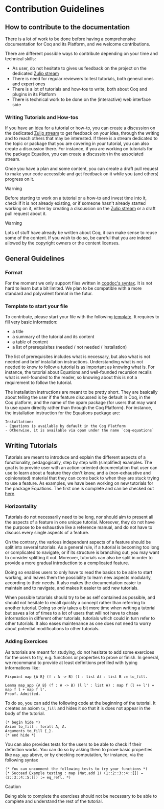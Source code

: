 
# Contribution Guidelines

## How to contribute to the documentation

There is a lot of work to be done before having a comprehensive documentation for Coq and its Platform, and we welcome contributions.

There are different possible ways to contribute depending on your time and technical skills:

- As user, do not hesitate to gives us feedback on the project on the dedicated [Zulip stream](https://coq.zulipchat.com/#narrow/stream/437203-Platform-docs)
- There is need for regular reviewers to test tutorials, both general ones and expert ones
- There is a lot of tutorials and how-tos to write, both about Coq and plugins in its Platform
- There is technical work to be done on the (interactive) web interface side


### Writing Tutorials and How-tos
If you have an idea for a tutorial or how-to, you can create a discussion on the dedicated [Zulip stream](https://coq.zulipchat.com/#narrow/stream/437203-Platform-docs)
to get feedback on your idea, through the writing and to reach others that may be interested.
If there is a stream dedicated to the topic or package that you are covering in your tutorial, you can also create a discussion there.
For instance, if you are working on tutorials for the package
Equation, you can create a discussion in the associated stream.

Once you have a plan and some content, you can create a draft pull request to make your code accessible
and get feedback on it while you (and others) progress on it.

> [!WARNING]
> Before starting to work on a tutorial or a how-to and invest time into it, check if it is not already existing,
> or if someone hasn't already started working on it, either by creating a discussion on the [Zulip stream](https://coq.zulipchat.com/#narrow/stream/437203-Platform-docs) or a draft pull request about it.

> [!WARNING]
> Lots of stuff have already be written about Coq, it can make sense to reuse some of the content. 
> If you wish to do so, be careful that you are indeed allowed by the copyright owners or the content licenses.


## General Guidelines

### Format
For the moment we only support files written in [coqdoc's syntax](https://coq.inria.fr/doc/V8.19.0/refman/using/tools/coqdoc.html?highlight=coqdoc).
It is not hard to learn but a bit limited.
We plan to be compatible with a more standard and polyvalent format in the futur.

### Template to start your file
To contribute, please start your file with the following [template](https://github.com/Zimmi48/platform-docs/blob/main/template.md).
It requires to fill very basic information:
  - a title
  - a summary of the tutorial and its content
  - a table of content
  - a list of prerequisites (needed / not needed / installation)

  The list of prerequisites includes what is necessary, but also what is
  not needed and brief installation instructions.
  Understanding what is not needed to know to follow a tutorial is as
  important as knowing what is.
  For instance, the tutorial about Equations and well-founded recursion
  recalls what is well-founded to the reader, so knowing about this is not a
  requirement to follow the tutorial.

  The installation instructions are meant to be pretty short.
  They are basically about telling the user if the feature discussed is by
  default in Coq, in the Coq platform, and the name of the opam package
  (for users that may want to use opam directly rather than through the Coq Platform).
  For instance, the installation instruction for the Equations package are:
  ```
  Installation:
  - Equations is available by default in the Coq Platform
  - Otherwise, it is available via opam under the name `coq-equations`
  ```

## Writing Tutorials
Tutorials are meant to introduce and explain the different aspects of a functionality, pedagogically, step by step with (simplified) examples.
The goal is to provide user with an action-oriented documentation that user can use to learn about a feature they don't know,
and a (non-exhaustive and opinionated) material that they can come back to when they are stuck trying to use a feature.
As examples, we have been working on new tutorials for the package Equations. 
The first one is complete and can be checked out [here](https://github.com/Zimmi48/platform-docs/blob/main/src/Tutorial_Equations_basics.v).


### Horizontality

Tutorials do not necessarily need to be long, nor should aim to present
all the aspects of a feature in one unique tutorial.
Moreover, they do not have the purpose to be exhaustive like a reference
manual, and do not have to discuss every single aspects of a feature.

On the contrary, the various independent aspects of a feature should be split into several tutorials.
As a general rule, if a tutorial is becoming too long or complicated to navigate, 
or if its structure is branching out, you may want to consider splitting it out.
Moreover, tutorials can also be split in order to provide a more gradual introduction to a complicated feature.

Doing so enables users to only have to read the basics to be able to start working, 
and leaves them the possibility to learn new aspects modularly, according to their needs.
It also makes the documentation easier to maintain and to navigate, and makes it easier to add new tutorials.

When possible tutorials should try to be as self contained as possible, 
and should not hesitate to recall quickly a concept rather than referring to another tutorial.
Doing so only takes a bit more time when writing a tutorial but saves a lot of times to a lot of users 
that will not have to chase information in different other tutorials, tutorials which could in turn refer to other tutorials.
It also eases maintenance as one does not need to worry about potential modifications to other tutorials.

### Adding Exercices
As tutorials are meant for studying, do not hesitate to add some exercices for the users to try, e.g. functions or properties to prove or finish.
In general, we recommand to provide at least definitions prefilled with typing informations like:

```
Fixpoint map {A B} (f : A -> B) (l : list A) : list B := to_fill.

Lemma map_app {A B} (f : A -> B) (l l' : list A) : map f (l ++ l') = map f l + map f l'.
Proof. Admitted.
```

To do so, you can add the following code at the beginning of the tutorial.
It creates an axiom `to_fill` and hides it so that it is does not appear in the body of the tutorial.
```
(* begin hide *)
Axiom to_fill : forall A, A.
Arguments to_fill {_}.
(* end hide *)
```

You can also provides tests for the users to be able to check if their definition works.
You can do so by asking them to prove basic properties like `map_app` above, or by checking computation, for instance, via the following syntax
```
(* You can uncomment the following tests to try your functions *)
(* Succeed Example testing : map (Nat.add 1) (1::2::3::4::[]) = (2::3::4::5:[]) := eq_refl. *)
```

> [!CAUTION]
> Being able to complete the exercises should not be necessary to be able
> to complete and understand the rest of the tutorial.

